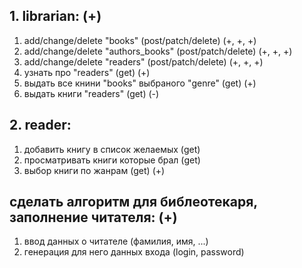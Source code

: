 ## 1. librarian: (+)
1) add/change/delete "books" (post/patch/delete) (+, +, +)
2) add/change/delete "authors_books" (post/patch/delete) (+, +, +)
3) add/change/delete "readers" (post/patch/delete) (+, +, +)
4) узнать про "readers" (get) (+)
5) выдать все книни "books" выбраного "genre" (get) (+)
6) выдать книги "readers" (get) (-)

## 2. reader:
1) добавить книгу в список желаемых (get)
2) просматривать книги которые брал (get)
3) выбор книги по жанрам (get) (+)



## сделать алгоритм для библеотекаря, заполнение читателя: (+)
1) ввод данных о читателе (фамилия, имя, ...)
2) генерация для него данных входа (login, password)